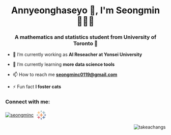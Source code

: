 <h1 align="center">Annyeonghaseyo 👋, I'm Seongmin 👨🏻‍💻</h1>
<h3 align="center">A mathematics and statistics student from University of Toronto 🍁</h3>

- 🔭 I’m currently working as **AI Reseacher at Yonsei University**

- 🌱 I’m currently learning **more data science tools**

- 📫 How to reach me **seongminc0119@gmail.com**

- ⚡ Fun fact **I foster cats**

<h3 align="left">Connect with me:</h3>
<p align="left">
<a href="https://linkedin.com/in/seongminc" target="blank"><img align="center" src="https://raw.githubusercontent.com/rahuldkjain/github-profile-readme-generator/master/src/images/icons/Social/linked-in-alt.svg" alt="seongminc" height="30" width="40" /></a>
<a href="https://public.tableau.com/app/profile/smchang" target="blank"><img align="center" src="tableau_icon.jpeg" alt="smchang" height="30" width="40" /></a>
</p> <img align="right" src="https://github-readme-stats.vercel.app/api/top-langs?username=takeachangs&show_icons=true&locale=en&layout=compact" alt="takeachangs" /></p>


